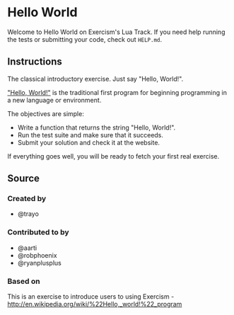# Hello World

Welcome to Hello World on Exercism's Lua Track.
If you need help running the tests or submitting your code, check out `HELP.md`.

## Instructions

The classical introductory exercise. Just say "Hello, World!".

["Hello, World!"](http://en.wikipedia.org/wiki/%22Hello,_world!%22_program) is
the traditional first program for beginning programming in a new language
or environment.

The objectives are simple:

- Write a function that returns the string "Hello, World!".
- Run the test suite and make sure that it succeeds.
- Submit your solution and check it at the website.

If everything goes well, you will be ready to fetch your first real exercise.

## Source

### Created by

- @trayo

### Contributed to by

- @aarti
- @robphoenix
- @ryanplusplus

### Based on

This is an exercise to introduce users to using Exercism - http://en.wikipedia.org/wiki/%22Hello,_world!%22_program